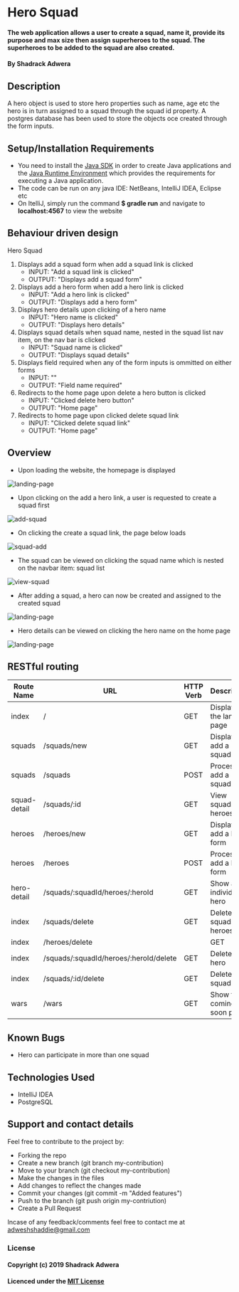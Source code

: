 # Hero Squad

#### The web application allows a user to create a squad, name it, provide its purpose and max size then assign superheroes to the squad. The superheroes to be added to the squad are also created.

#### By Shadrack Adwera

## Description

A hero object is used to store hero properties such as name, age etc the hero is in turn assigned to a squad through the squad id property. A postgres database has been used to store the objects oce created through the form inputs.

## Setup/Installation Requirements

* You need to install the [Java SDK](https://sdkman.io/install) in order to create Java applications and the [Java Runtime Environment](https://sdkman.io/usage) which provides the requirements for executing a Java application.
* The code can be run on any java IDE: NetBeans, IntelliJ IDEA, Eclipse etc
* On ItelliJ, simply run the command **$ gradle run** and navigate to **localhost:4567** to view the website

## Behaviour driven design

Hero Squad

1. Displays add a squad form when add a squad link is clicked
    * INPUT: "Add a squad link is clicked"
    * OUTPUT: "Displays add a squad form"
2. Displays add a hero form when add a hero link is clicked
    * INPUT: "Add a hero link is clicked"
    * OUTPUT: "Displays add a hero form"
3. Displays hero details upon clicking of a hero name
    * INPUT: "Hero name is clicked"
    * OUTPUT: "Displays hero details"
4. Displays squad details when squad name, nested in the squad list nav item, on the nav bar is clicked
    * INPUT: "Squad name is clicked"
    * OUTPUT: "Displays squad details"
5. Displays field required when any of the form inputs is ommitted on either forms
    * INPUT: ""
    * OUTPUT: "Field name required"
6. Redirects to the home page upon delete a hero button is clicked
    * INPUT: "Clicked delete hero button"
    * OUTPUT: "Home page"
7. Redirects to home page upon clicked delete squad link
    * INPUT: "Clicked delete squad link"
    * OUTPUT: "Home page"

## Overview 

* Upon loading the website, the homepage is displayed

![landing-page](src/main/resources/public/images/readme1.png)

* Upon clicking on the add a hero link, a user is requested to create a squad first

![add-squad](src/main/resources/public/images/readme2.png)

* On clicking the create a squad link, the page below loads

![squad-add](src/main/resources/public/images/readme3.png)

* The squad can be viewed on clicking the squad name which is nested on the navbar item: squad list

![view-squad](src/main/resources/public/images/readme4.png)

* After adding a squad, a hero can now be created and assigned to the created squad

![landing-page](src/main/resources/public/images/readme5.png)

* Hero details can be viewed on clicking the hero name on the home page

![landing-page](src/main/resources/public/images/readme6.png)

## RESTful routing

| Route Name  | URL                                   | HTTP Verb     | Description                 |
|---          |---                                    |---            |---                          |
| index       | /                                     | GET           | Displays the landing page   |
| squads      | /squads/new                           | GET           | Displays add a squad form   |
| squads      | /squads                               | POST          | Process add a squad form    |
| squad-detail| /squads/:id                           | GET           | View squads and heroes      |
| heroes      | /heroes/new                           | GET           | Displays add a hero form    |
| heroes      | /heroes                               | POST          | Process add a hero form     |
| hero-detail | /squads/:squadId/heroes/:heroId       | GET           | Show an individual hero     |
| index       | /squads/delete                        | GET           | Delete all squads and heroes|
| index       | /heroes/delete|                       | GET           | Delete all heroes           |
| index       | /squads/:squadId/heroes/:heroId/delete| GET           | Delete a hero               |
|  index      | /squads/:id/delete                    | GET           | Delete a squad              |
| wars        | /wars                                 | GET           | Show the coming soon page   |

## Known Bugs

* Hero can participate in more than one squad

## Technologies Used

* IntelliJ IDEA
* PostgreSQL

## Support and contact details

Feel free to contribute to the project by:

* Forking the repo
* Create a new branch (git branch my-contribution)
* Move to your branch (git checkout my-contribution)
* Make the changes in the files
* Add changes to reflect the changes made
* Commit your changes (git commit -m "Added features")
* Push to the branch (git push origin my-contriution)
* Create a Pull Request

Incase of any feedback/comments feel free to contact me at adweshshaddie@gmail.com

### License

#### Copyright (c) 2019 Shadrack Adwera

#### Licenced under the [MIT License](LICENSE)  